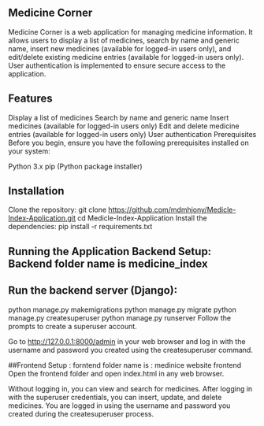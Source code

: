 ## Medicine Corner
Medicine Corner is a web application for managing medicine information. It allows users to display a list of medicines, search by name and generic name, insert new medicines (available for logged-in users only), and edit/delete existing medicine entries (available for logged-in users only). User authentication is implemented to ensure secure access to the application.

## Features
Display a list of medicines
Search by name and generic name
Insert medicines (available for logged-in users only)
Edit and delete medicine entries (available for logged-in users only)
User authentication
Prerequisites
Before you begin, ensure you have the following prerequisites installed on your system:

Python 3.x
pip (Python package installer)
## Installation
Clone the repository: git clone https://github.com/mdmhjony/Medicle-Index-Application.git
cd Medicle-Index-Application 
Install the dependencies:
pip install -r requirements.txt
## Running the Application Backend Setup: Backend folder name is medicine_index
## Run the backend server (Django):
python manage.py makemigrations
python manage.py migrate
python manage.py createsuperuser
python manage.py runserver
Follow the prompts to create a superuser account.

Go to http://127.0.0.1:8000/admin in your web browser and log in with the username and password you created using the createsuperuser command.

##Frontend Setup : forntend folder name is : medinice website frontend
Open the frontend folder and open index.html in any web browser.

Without logging in, you can view and search for medicines.
After logging in with the superuser credentials, you can insert, update, and delete medicines.
You are logged in using the username and password you created during the createsuperuser process.

